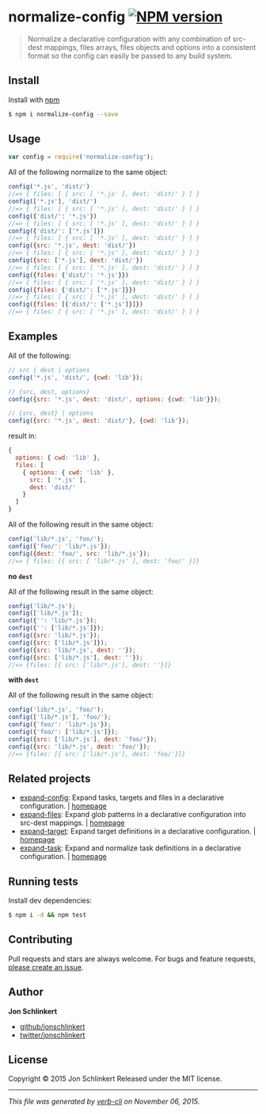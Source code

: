 # normalize-config [![NPM version](https://badge.fury.io/js/normalize-config.svg)](http://badge.fury.io/js/normalize-config)

> Normalize a declarative configuration with any combination of src-dest mappings, files arrays, files objects and options into a consistent format so the config can easily be passed to any build system.

## Install

Install with [npm](https://www.npmjs.com/)

```sh
$ npm i normalize-config --save
```

## Usage

```js
var config = require('normalize-config');
```

All of the following normalize to the same object:

```js
config('*.js', 'dist/')
//=> { files: [ { src: [ '*.js' ], dest: 'dist/' } ] }
config(['*.js'], 'dist/')
//=> { files: [ { src: [ '*.js' ], dest: 'dist/' } ] }
config({'dist/': '*.js'})
//=> { files: [ { src: [ '*.js' ], dest: 'dist/' } ] }
config({'dist/': ['*.js']})
//=> { files: [ { src: [ '*.js' ], dest: 'dist/' } ] }
config({src: '*.js', dest: 'dist/'})
//=> { files: [ { src: [ '*.js' ], dest: 'dist/' } ] }
config({src: ['*.js'], dest: 'dist/'})
//=> { files: [ { src: [ '*.js' ], dest: 'dist/' } ] }
config({files: {'dist/': '*.js'}})
//=> { files: [ { src: [ '*.js' ], dest: 'dist/' } ] }
config({files: {'dist/': ['*.js']}})
//=> { files: [ { src: [ '*.js' ], dest: 'dist/' } ] }
config({files: [{'dist/': ['*.js']}]})
//=> { files: [ { src: [ '*.js' ], dest: 'dist/' } ] }
```

## Examples

All of the following:

```js
// src | dest | options
config('*.js', 'dist/', {cwd: 'lib'});

// {src, dest, options}
config({src: '*.js', dest: 'dist/', options: {cwd: 'lib'}});

// {src, dest} | options
config({src: '*.js', dest: 'dist/'}, {cwd: 'lib'});
```

result in:

```js
{ 
  options: { cwd: 'lib' },
  files: [ 
    { options: { cwd: 'lib' }, 
      src: [ '*.js' ], 
      dest: 'dist/' 
    } 
  ]
}
```

All of the following result in the same object:

```js
config('lib/*.js', 'foo/');
config({'foo/': 'lib/*.js'});
config({dest: 'foo/', src: 'lib/*.js'});
//=> { files: [{ src: [ 'lib/*.js' ], dest: 'foo/' }]}
```

**no `dest`**

All of the following result in the same object:

```js
config('lib/*.js');
config(['lib/*.js']);
config({'': 'lib/*.js'});
config({'': ['lib/*.js']});
config({src: 'lib/*.js'});
config({src: ['lib/*.js']});
config({src: 'lib/*.js', dest: ''});
config({src: ['lib/*.js'], dest: ''});
//=> {files: [{ src: ['lib/*.js'], dest: ''}]}
```

**with `dest`**

All of the following result in the same object:

```js
config('lib/*.js', 'foo/');
config(['lib/*.js'], 'foo/');
config({'foo/': 'lib/*.js'});
config({'foo/': ['lib/*.js']});
config({src: ['lib/*.js'], dest: 'foo/'});
config({src: 'lib/*.js', dest: 'foo/'});
//=> {files: [{ src: ['lib/*.js'], dest: 'foo/'}]}
```

## Related projects

* [expand-config](https://www.npmjs.com/package/expand-config): Expand tasks, targets and files in a declarative configuration. | [homepage](https://github.com/jonschlinkert/expand-config)
* [expand-files](https://www.npmjs.com/package/expand-files): Expand glob patterns in a declarative configuration into src-dest mappings. | [homepage](https://github.com/jonschlinkert/expand-files)
* [expand-target](https://www.npmjs.com/package/expand-target): Expand target definitions in a declarative configuration. | [homepage](https://github.com/jonschlinkert/expand-target)
* [expand-task](https://www.npmjs.com/package/expand-task): Expand and normalize task definitions in a declarative configuration. | [homepage](https://github.com/jonschlinkert/expand-task)

## Running tests

Install dev dependencies:

```sh
$ npm i -d && npm test
```

## Contributing

Pull requests and stars are always welcome. For bugs and feature requests, [please create an issue](https://github.com/jonschlinkert/normalize-config/issues/new).

## Author

**Jon Schlinkert**

+ [github/jonschlinkert](https://github.com/jonschlinkert)
+ [twitter/jonschlinkert](http://twitter.com/jonschlinkert)

## License

Copyright © 2015 Jon Schlinkert
Released under the MIT license.

***

_This file was generated by [verb-cli](https://github.com/assemble/verb-cli) on November 06, 2015._